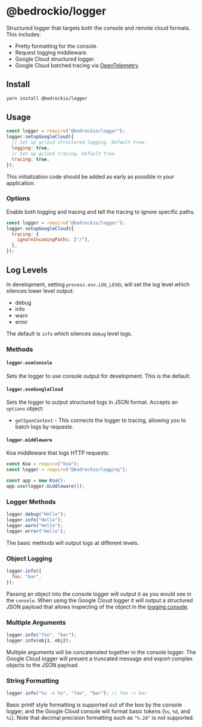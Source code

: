 # @bedrockio/logger

Structured logger that targets both the console and remote cloud formats. This includes:

- Pretty formatting for the console.
- Request logging middleware.
- Google Cloud structured logger.
- Google Cloud batched tracing via [OpenTelemetry](https://opentelemetry.io/).

## Install

```bash
yarn install @bedrockio/logger
```

## Usage

```js
const logger = require("@bedrockio/logger");
logger.setupGoogleCloud({
  // Set up gcloud structured logging. Default true.
  logging: true,
  // Set up gcloud tracing. Default true.
  tracing: true,
});
```

This initialization code should be added as early as possible in your application.

### Options

Enable both logging and tracing and tell the tracing to ignore specific paths.

```js
const logger = require("@bedrockio/logger");
logger.setupGoogleCloud({
  tracing: {
    ignoreIncomingPaths: ["/"],
  },
});
```

## Log Levels

In development, setting `process.env.LOG_LEVEL` will set the log level which silences lower level output:

- debug
- info
- warn
- error

The default is `info` which silences `debug` level logs.

### Methods

#### `logger.useConsole`

Sets the logger to use console output for development. This is the default.

#### `logger.useGoogleCloud`

Sets the logger to output structured logs in JSON format. Accepts an `options` object:

- `getSpanContext` - This connects the logger to tracing, allowing you to batch logs by requests.

#### `logger.middleware`

Koa middleware that logs HTTP requests:

```js
const Koa = require("koa");
const logger = require("@bedrockio/logging");

const app = new Koa();
app.use(logger.middleware());
```

### Logger Methods

```js
logger.debug("Hello");
logger.info("Hello");
logger.warn("Hello");
logger.error("Hello");
```

The basic methods will output logs at different levels.

### Object Logging

```js
logger.info({
  foo: "bar",
});
```

Passing an object into the console logger will output it as you would see in the `console`. When using the Google Cloud
logger it will output a structured JSON payload that allows inspecting of the object in the
[logging console](https://console.cloud.google.com/logs).

### Multiple Arguments

```js
logger.info("foo", "bar");
logger.info(obj1, obj2);
```

Multiple arguments will be concatenated together in the console logger. The Google Cloud logger will present a truncated
message and export complex objects to the JSON payload.

### String Formatting

```js
logger.info("%s -> %s", "foo", "bar"); // foo -> bar
```

Basic printf style formatting is supported out of the box by the console logger, and the Google Cloud console will
format basic tokens (`%s`, `%d`, and `%i`). Note that decimal precision formatting such as `"%.2d"` is not supported.
